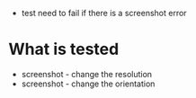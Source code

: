 - test need to fail if there is a screenshot error

# What is tested
- screenshot - change the resolution
- screenshot - change the orientation
